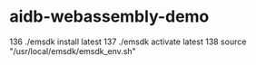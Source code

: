 # aidb-webassembly-demo

  136  ./emsdk install latest
  137  ./emsdk activate latest
  138  source "/usr/local/emsdk/emsdk_env.sh"